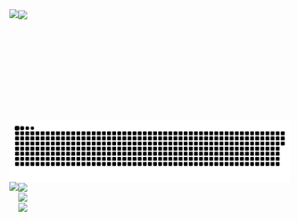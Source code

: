 

  <img height=200 align="left" src="https://my-stats-43gk.vercel.app/api?username=gidsola&show_icons=true&theme=one_dark_pro&hide=contribs,issues&show=discussions_answered&rank_icon=github&include_all_commits=true&card_width=150" />
  <img height=200 align="center" src="https://my-stats-43gk.vercel.app/api/top-langs/?username=gidsola&hide=html,scss,css&langs_count=8&layout=compact&theme=one_dark_pro&card_width=150" />


<div><img  align="center" src="contributions.svg"/></div>
  
<div>
  <img align="left" height=200 src="https://github-readme-streak-stats-git-main-davids-projects-ad77adcc.vercel.app/?user=gidsola&theme=one_dark_pro"/>
  <img align="center" height=200 src="https://c.tenor.com/99HIOHQ0l00AAAAd/tenor.gif"/>
</div>

<div>
 <img align="center" src="https://komarev.com/ghpvc/?username=gidsola&style=plastic&color=blueviolet"/>
</div>

<div> 
  <img align="center" height=100 src="https://github-profile-trophy.vercel.app/?username=gidsola&theme=onedark&no-frame=true&title=Stars,Followers,Commits&column=-1"/>
</div>



